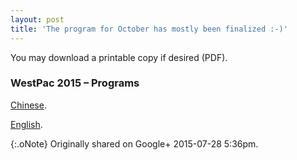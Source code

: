 ```yaml
---
layout: post
title: 'The program for October has mostly been finalized :-)'
---
```


You may download a printable copy if desired (PDF).

### WestPac 2015 – Programs

[Chinese](http://chapters.aallnet.org/westpac/2015honolulu/files/CAFLL-WESTPAC_Chinese.pdf).

[English](http://chapters.aallnet.org/westpac/2015honolulu/files/CAFLL-WESTPAC_English.pdf).

{:.oNote} Originally shared on Google+ 2015-07-28 5:36pm.
